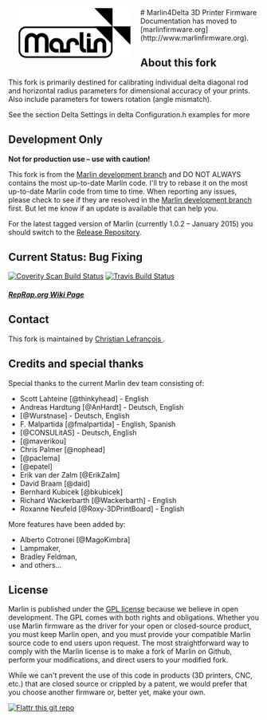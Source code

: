 <img align="left" hspace="20" src="Documentation/Logo/Marlin%20Logo%20GitHub.png" />
# Marlin4Delta 3D Printer Firmware
 Documentation has moved to [marlinfirmware.org](http://www.marlinfirmware.org).

## About this fork

This fork is primarily destined for calibrating individual delta diagonal rod and horizontal radius parameters for dimensional accuracy of your prints. Also include parameters for towers rotation (angle mismatch).

See the section Delta Settings in delta Configuration.h examples for more 

## Development Only

__Not for production use – use with caution!__

This fork is from the [Marlin development branch](https://github.com/MarlinFirmware/MarlinDev/tree/dev) and DO NOT ALWAYS contains the most up-to-date Marlin code. I'll try to rebase it on the most up-to-date Marlin code from time to time. When reporting any issues, please check to see if they are resolved in the [Marlin development branch](https://github.com/MarlinFirmware/MarlinDev/tree/dev) first. But let me know if an update is available that can help you.

For the latest tagged version of Marlin (currently 1.0.2 – January 2015) you should switch to the [Release Repository](https://github.com/MarlinFirmware/Marlin).

## Current Status: Bug Fixing

[![Coverity Scan Build Status](https://scan.coverity.com/projects/2224/badge.svg)](https://scan.coverity.com/projects/2224)
[![Travis Build Status](https://travis-ci.org/clefranc/Marlin4Delta.svg)](https://travis-ci.org/clefranc/Marlin4Delta)

##### [RepRap.org Wiki Page](http://reprap.org/wiki/Marlin)

## Contact

This fork is maintained by [Christian Lefrançois ](https://github.com/clefranc).

## Credits and special thanks

Special thanks to the current Marlin dev team consisting of:

 - Scott Lahteine [@thinkyhead] - English
 - Andreas Hardtung [@AnHardt] - Deutsch, English
 - [@Wurstnase] - Deutsch, English
 - F. Malpartida [@fmalpartida] - English, Spanish
 - [@CONSULitAS] - Deutsch, English
 - [@maverikou]
 - Chris Palmer [@nophead]
 - [@paclema]
 - [@epatel]
 - Erik van der Zalm [@ErikZalm]
 - David Braam [@daid]
 - Bernhard Kubicek [@bkubicek]
 - Richard Wackerbarth [@Wackerbarth] - English
 - Roxanne Neufeld [@Roxy-3DPrintBoard] - English

More features have been added by:
  - Alberto Cotronei [@MagoKimbra]
  - Lampmaker,
  - Bradley Feldman,
  - and others...

## License

Marlin is published under the [GPL license](/Documentation/COPYING.md) because we believe in open development. The GPL comes with both rights and obligations. Whether you use Marlin firmware as the driver for your open or closed-source product, you must keep Marlin open, and you must provide your compatible Marlin source code to end users upon request. The most straightforward way to comply with the Marlin license is to make a fork of Marlin on Github, perform your modifications, and direct users to your modified fork.

While we can't prevent the use of this code in products (3D printers, CNC, etc.) that are closed source or crippled by a patent, we would prefer that you choose another firmware or, better yet, make your own.

[![Flattr this git repo](http://api.flattr.com/button/flattr-badge-large.png)](https://flattr.com/submit/auto?user_id=ErikZalm&url=https://github.com/MarlinFirmware/Marlin&title=Marlin&language=&tags=github&category=software)
